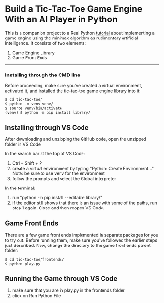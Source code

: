 # Build a Tic-Tac-Toe Game Engine With an AI Player in Python

This is a companion project to a Real Python [tutorial](https://realpython.com/tic-tac-toe-ai-python/) about implementing a game engine using the minimax algorithm as rudimentary artificial intelligence. It consists of two elements:

1. Game Engine Library
2. Game Front Ends

---
### Installing through the CMD line
Before proceeding, make sure you've created a virtual environment, activated it, and installed the tic-tac-toe game engine library into it:

```shell
$ cd tic-tac-toe/
$ python -m venv venv/
$ source venv/bin/activate
(venv) $ python -m pip install library/
```

## Installing through VS Code
After downloading and unzipping the GitHub code, open the unzipped folder in VS Code.

In the search bar at the top of VS Code:
1. Ctrl + Shift + P
2. create a virtual environment by typing "Python: Create Environment..."
Note: be sure to use venv for the environment
3. follow the prompts and select the Global interpreter

In the terminal:
1. run "python -m pip install --editable library/"
2. if the editor still shows that there is an issue with some of the paths, run step 1 again. Close and then reopen VS Code.

## Game Front Ends

There are a few game front ends implemented in separate packages for you to try out. Before running them, make sure you've followed the earlier steps just described. Now, change the directory to the game front ends parent folder:

```shell
$ cd tic-tac-toe/frontends/
$ python play.py
```

## Running the Game through VS Code
1. make sure that you are in play.py in the frontends folder
2. click on Run Python File
